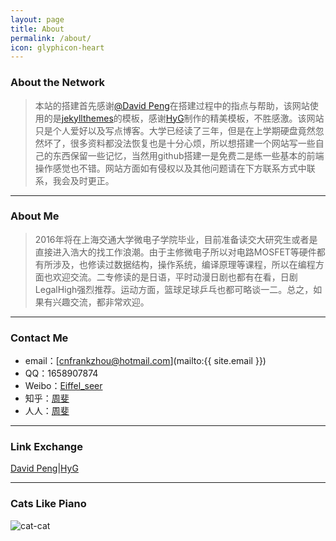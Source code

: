 ```yaml
---
layout: page
title: About
permalink: /about/
icon: glyphicon-heart
---
```


### About the Network

> 本站的搭建首先感谢[@David Peng](http://blackdavid.com)在搭建过程中的指点与帮助，该网站使用的是[jekyllthemes](http://jekyllthemes.org/)的模板，感谢[HyG](http://github.com/Gaohaoyang/gaohaoyang.github.io)制作的精美模板，不胜感激。该网站只是个人爱好以及写点博客。大学已经读了三年，但是在上学期硬盘竟然忽然坏了，很多资料都没法恢复也是十分心烦，所以想搭建一个网站写一些自己的东西保留一些记忆，当然用github搭建一是免费二是练一些基本的前端操作感觉也不错。网站方面如有侵权以及其他问题请在下方联系方式中联系，我会及时更正。

  
---

### About Me

> 2016年将在上海交通大学微电子学院毕业，目前准备读交大研究生或者是直接进入浩大的找工作浪潮。由于主修微电子所以对电路MOSFET等硬件都有所涉及，也修读过数据结构，操作系统，编译原理等课程，所以在编程方面也欢迎交流。二专修读的是日语，平时动漫日剧也都有在看，日剧LegalHigh强烈推荐。运动方面，篮球足球乒乓也都可略谈一二。总之，如果有兴趣交流，都非常欢迎。

  
---

### Contact Me

* email：[cnfrankzhou@hotmail.com](mailto:{{ site.email }})
* QQ：1658907874
* Weibo：[Eiffel_seer](http://weibo.com/5139429506/profile?topnav=1&wvr=6)
* 知乎：[周斐](http://www.zhihu.com/people/zhou-fei-86-47)
* 人人：[周斐](http://www.renren.com/466795844)
---

### Link Exchange
[David Peng](http://blackdavid.com)|[HyG](http://http://gaohaoyang.github.io/)

---

### Cats Like Piano
 ![cat-cat]({{"/css/pics/cat.gif"}}) 



